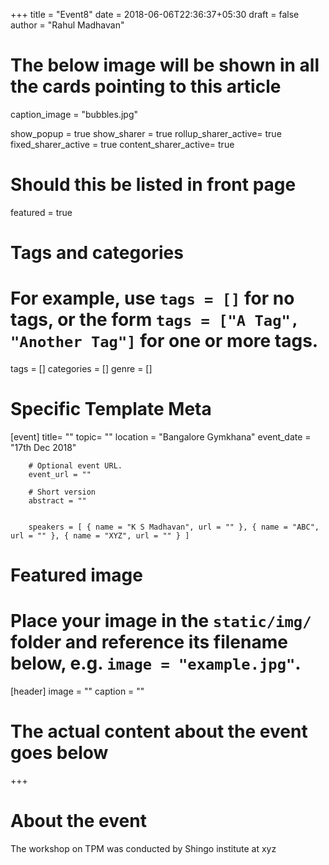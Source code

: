 +++
title = "Event8"
date = 2018-06-06T22:36:37+05:30
draft = false
author = "Rahul Madhavan"

# The below image will be shown in all the cards pointing to this article
caption_image = "bubbles.jpg"

show_popup = true
show_sharer = true
rollup_sharer_active= true
fixed_sharer_active = true
content_sharer_active= true

# Should this be listed in front page
featured = true

# Tags and categories
# For example, use `tags = []` for no tags, or the form `tags = ["A Tag", "Another Tag"]` for one or more tags.
tags = []
categories = []
genre = []
# Specific Template Meta
[event]
        title= ""
        topic= ""
        location = "Bangalore Gymkhana"
        event_date = "17th Dec 2018"

        # Optional event URL.
        event_url = ""

        # Short version
        abstract = ""


        speakers = [ { name = "K S Madhavan", url = "" }, { name = "ABC", url = "" }, { name = "XYZ", url = "" } ]


# Featured image
# Place your image in the `static/img/` folder and reference its filename below, e.g. `image = "example.jpg"`.
[header]
        image = ""
        caption = ""
# The actual content about the event goes below
+++

# About the event

The workshop on TPM was conducted by Shingo institute at xyz
